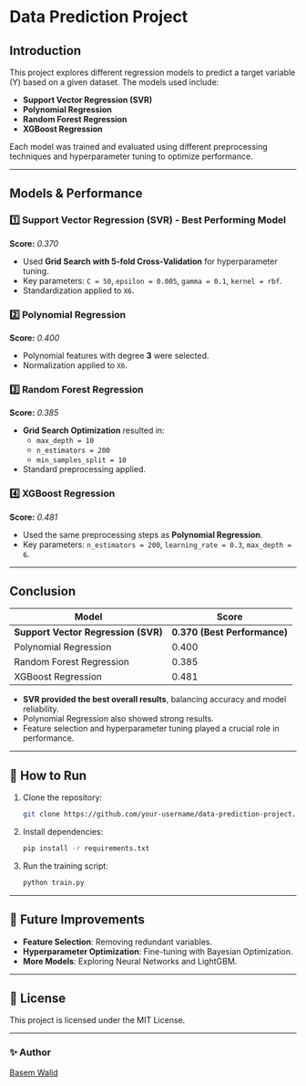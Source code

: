 # Data Prediction Project

## Introduction
This project explores different regression models to predict a target variable (Y) based on a given dataset. The models used include:

- **Support Vector Regression (SVR)**
- **Polynomial Regression**
- **Random Forest Regression**
- **XGBoost Regression**

Each model was trained and evaluated using different preprocessing techniques and hyperparameter tuning to optimize performance.

---

## Models & Performance

### 1️⃣ Support Vector Regression (SVR) - **Best Performing Model**
**Score:** *0.370*

- Used **Grid Search with 5-fold Cross-Validation** for hyperparameter tuning.
- Key parameters: `C = 50`, `epsilon = 0.005`, `gamma = 0.1`, `kernel = rbf`.
- Standardization applied to `X6`.

### 2️⃣ Polynomial Regression
**Score:** *0.400*

- Polynomial features with degree **3** were selected.
- Normalization applied to `X6`.

### 3️⃣ Random Forest Regression
**Score:** *0.385*

- **Grid Search Optimization** resulted in:
  - `max_depth = 10`
  - `n_estimators = 200`
  - `min_samples_split = 10`
- Standard preprocessing applied.

### 4️⃣ XGBoost Regression
**Score:** *0.481*

- Used the same preprocessing steps as **Polynomial Regression**.
- Key parameters: `n_estimators = 200`, `learning_rate = 0.3`, `max_depth = 6`.

---

## Conclusion
| Model | Score |
|----------------------|--------|
| **Support Vector Regression (SVR)** | **0.370 (Best Performance)** |
| Polynomial Regression | 0.400 |
| Random Forest Regression | 0.385 |
| XGBoost Regression | 0.481 |

- **SVR provided the best overall results**, balancing accuracy and model reliability.
- Polynomial Regression also showed strong results.
- Feature selection and hyperparameter tuning played a crucial role in performance.

---

## 🚀 How to Run
1. Clone the repository:
   ```bash
   git clone https://github.com/your-username/data-prediction-project.git
   ```
2. Install dependencies:
   ```bash
   pip install -r requirements.txt
   ```
3. Run the training script:
   ```bash
   python train.py
   ```

---

## 📌 Future Improvements
- **Feature Selection**: Removing redundant variables.
- **Hyperparameter Optimization**: Fine-tuning with Bayesian Optimization.
- **More Models**: Exploring Neural Networks and LightGBM.

---

## 📜 License
This project is licensed under the MIT License.

---

### ✨ Author
[Basem Walid](https://github.com/basemw0)


